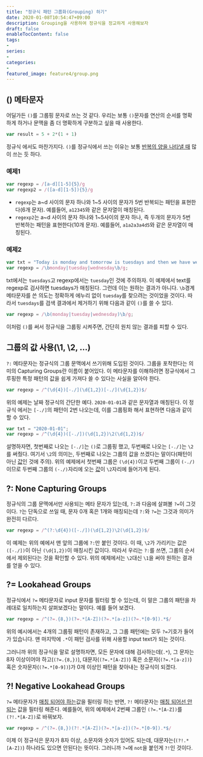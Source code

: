 ```yaml
---
title: "정규식 패턴 그룹화(Grouping) 하기"
date: 2020-01-08T10:54:47+09:00
description: Grouping을 사용하여 정규식을 정교하게 사용해보자
draft: false
enableTocContent: false
tags:
-
series:
-
categories:
-
featured_image: feature4/group.png
---
```


## () 메타문자

어딜가든 `()`를 그룹핑 문자로 쓰는 것 같다. 우리는 보통 `()`문자를 연산의 순서를 명확하게 하거나 문맥을 좀 더 명확하게 구분하고 싶을 때 사용한다.

```javascript
var result = 5 + 2*(1 + 1)
```

정규식 에서도 마찬가지다. `()`를 정규식에서 쓰는 이유는 보통 <U>반복의 양을 나타낼 때</U> 많이 쓰는 듯 하다.

### 예제1

```javascript
var regexp = /[a-d][1-5]{5}/g
var regexp2 = /([a-d][1-5]){5}/g
```

- `regexp`는 a~d 사이의 문자 하나와 1~5 사이의 문자가 5번 반복되는 패턴을 표현한다(6개 문자). 예를들어, `a12345`와 같은 문자열이 매칭된다.
- `regexp2`는 a~d 사이의 문자 하나와 1~5사이의 문자 하나, 즉 두개의 문자가 5번 반복하는 패턴을 표현한다(10개 문자). 예를들어, `a1a2a3a4d5`와  같은 문자열이 매칭된다.

### 예제2

```javascript
var txt = "Today is monday and tomorrow is tuesdays and then we have wednesday";
var regexp = /\bmonday|tuesday|wednesday\b/g;
```

txt에서는 `tuesdays`고 regexp에서는 `tuesday`인 것에 주의하자. 이 예제에서 text를 regexp로 검사하면 tuesdays가 매칭된다. 그런데 이는 원하는 결과가 아니다. `\b`경계 메타문자를 쓴 의도는 정확하게 에누리 없이 `tuesday`를 찾으려는 것이었을 것이다. 따라서 `tuesdays`를 검색 결과에서 제거하기 위해 다음과 같이 `()`를 쓸 수 있다.

```javascript
var regexp = /\b(monday|tuesday|wednesday)\b/g;
```

이처럼 `()`를 써서 정규식을 그룹핑 시켜주면, 간단히 원치 않는 결과를 피할 수 있다.

## 그룹의 값 사용(\1, \2, ...)

`?:` 메타문자는 정규식의 그룹 문맥에서 쓰기위해 도입된 것이다. 그룹을 포착한다는 의미의 Capturing Groups란 이름이 붙어있다. 이 메타문자를 이해하려면 정규식에서 그루핑한 특정 패턴의 값을 쉽게 가져다 쓸 수 있다는 사실을 알아야 한다.

```javascript
var regexp = /^(\d{4})[-./](\d{1,2})[-./](\d{1,2})$/
```

위의 예제는 날짜 정규식의 간단한 예다. `2020-01-01`과 같은 문자열과 매칭된다. 이 정규식 에서는 `[-./]`의 패턴이 2번 나오는데,  이를 그룹핑화 해서 표현하면 다음과 같이 할 수 있다.

```javascript
var txt = "2020-01-01";
var regexp = /^(\d{4})([-./])(\d{1,2})\2(\d{1,2})$/
```

설명하자면, 첫번째로 나오는 `[-./]`는 `()`로 그룹핑 했고, 두번째로 나오는 `[-./]`는 `\2`를 써줬다. 여기서 `\2`의 의미는, 두번째로 나오는 그룹의 값을 쓰겠다는 말이다(패턴이아닌 <U>값</U>인 것에 주의). 위의 예제에서 첫번째 그룹은 `(\d{4})`이고 두번째 그룹이 `(-./)`이므로 두번째 그룹의 `(-./)`자리에 오는 <U>값</U>이 `\2`자리에 들어가게 된다.

## ?: None Capturing Groups

정규식의 그룹 문맥에서만 사용되는 메타 문자가 있는데, `?:`과 다음에 살펴볼 `?=`이 그것이다. `?`는 단독으로 쓰일 때, 문자 0개 혹은 1개와 매칭되는데 `?:`와 `?=`는 그것과 의미가 완전히 다르다.

```javascript
var regexp = /^(?:\d{4})([-./])(\d{1,2})\2(\d{1,2})$/
```

이 예제는 위의 예에서 맨 앞의 그룹에 `?:`만 붙인 것이다. 이 때, `\2`가 가리키는 값은 `([-./])`이 아닌 `(\d{1,2})`이 매칭시킨 값이다. 따라서 우리는 `?:`를 쓰면, 그룹의 순서에서 제외된다는 것을 확인할 수 있다. 위의 예제에서는 `\2`대신 `\1`을 써야 원하는 결과를 얻을 수 있다.

## ?= Lookahead Groups

정규식에서 `?=` 메타문자로 input 문자를 필터링 할 수 있는데, 이 말은 그룹의 패턴을 차례대로 일치하는지 살펴보겠다는 말이다. 예를 들어 보겠다.

```javascript
var regexp = /^(?=.{8,})(?=.*[A-Z])(?=.*[a-z])(?=.*[0-9]).*$/
```

위의 예시에서는 4개의 그룹핑 패턴이 존재하고, 그 그룹 패턴에는 모두 `?=`기호가 들어가 있습니다. 맨 마지막에 `.*`이 패턴 검사를 위해 사용할 input text가 되는 것이다.

그러니까 위의 정규식을 말로 설명하자면, 모든 문자에 대해 검사하는데(`.*`), 그 문자는 8자 이상이어야 하고(`(?=.{8,})`), 대문자(`(?=.*[A-Z])`) 혹은 소문자(`(?=.*[a-z])`) 혹은 숫자문자(`(?=.*[0-9])`)가 0개 이상인 패턴을 찾아내는 정규식이 되겠다.

## ?! Negative Lookahead Groups

`?=` 메타문자가 <U>매칭 되어야 하는</U>값을 필터링 하는 반면, `?!` 메타문자는 <U>매칭 되어선 안되는</U> 값을 필터링 해준다. 예를들어, 위의 예제에서 2번째 그룹인 `(?=.*[A-Z])`를 `(?!.*[A-Z])`로 바꿔보자.

```javascript
var regexp = /^(?=.{8,})(?!.*[A-Z])(?=.*[a-z])(?=.*[0-9]).*$/
```

이제 이 정규식은 문자가 8자 이상, 소문자와 숫자가 있어도 되는데, 대문자는(`(?!.*[A-Z])`) 하나라도 있으면 안된다는 뜻이다. 그러니까 `?=`에 `not`을 붙인게 `?!`인 것이다.